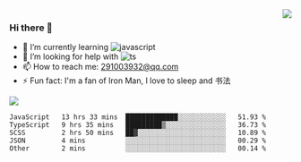 <img align='right' src='https://github-readme-stats.vercel.app/api?username=niaogege&show_icons=true&theme=radical'/>

### Hi there 👋

- 🌱 I’m currently learning ![javascript](https://img.shields.io/badge/javacript-learn-orange)
- 🤔 I’m looking for help with ![ts](https://img.shields.io/badge/ts-learn-yellow)
- 📫 How to reach me: 291003932@qq.com
- ⚡ Fun fact:  I'm a fan of Iron Man, I love to sleep and 书法

![](https://github-readme-stats.vercel.app/api/top-langs/?username=niaogege&layout=compact)

<!--START_SECTION:waka-->
```text
JavaScript   13 hrs 33 mins  █████████████░░░░░░░░░░░░   51.93 % 
TypeScript   9 hrs 35 mins   █████████▒░░░░░░░░░░░░░░░   36.73 % 
SCSS         2 hrs 50 mins   ██▓░░░░░░░░░░░░░░░░░░░░░░   10.89 % 
JSON         4 mins          ░░░░░░░░░░░░░░░░░░░░░░░░░   00.29 % 
Other        2 mins          ░░░░░░░░░░░░░░░░░░░░░░░░░   00.14 % 
```
<!--END_SECTION:waka-->
